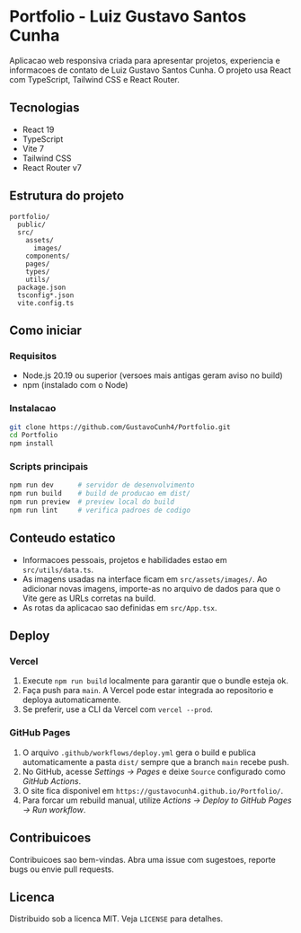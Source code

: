 # Portfolio - Luiz Gustavo Santos Cunha

Aplicacao web responsiva criada para apresentar projetos, experiencia e informacoes de contato de Luiz Gustavo Santos Cunha. O projeto usa React com TypeScript, Tailwind CSS e React Router.

## Tecnologias
- React 19
- TypeScript
- Vite 7
- Tailwind CSS
- React Router v7

## Estrutura do projeto
```
portfolio/
  public/
  src/
    assets/
      images/
    components/
    pages/
    types/
    utils/
  package.json
  tsconfig*.json
  vite.config.ts
```

## Como iniciar

### Requisitos
- Node.js 20.19 ou superior (versoes mais antigas geram aviso no build)
- npm (instalado com o Node)

### Instalacao
```bash
git clone https://github.com/GustavoCunh4/Portfolio.git
cd Portfolio
npm install
```

### Scripts principais
```bash
npm run dev      # servidor de desenvolvimento
npm run build    # build de producao em dist/
npm run preview  # preview local do build
npm run lint     # verifica padroes de codigo
```

## Conteudo estatico
- Informacoes pessoais, projetos e habilidades estao em `src/utils/data.ts`.
- As imagens usadas na interface ficam em `src/assets/images/`. Ao adicionar novas imagens, importe-as no arquivo de dados para que o Vite gere as URLs corretas na build.
- As rotas da aplicacao sao definidas em `src/App.tsx`.

## Deploy

### Vercel
1. Execute `npm run build` localmente para garantir que o bundle esteja ok.
2. Faça push para `main`. A Vercel pode estar integrada ao repositorio e deploya automaticamente.
3. Se preferir, use a CLI da Vercel com `vercel --prod`.

### GitHub Pages
1. O arquivo `.github/workflows/deploy.yml` gera o build e publica automaticamente a pasta `dist/` sempre que a branch `main` recebe push.
2. No GitHub, acesse *Settings → Pages* e deixe `Source` configurado como *GitHub Actions*.
3. O site fica disponivel em `https://gustavocunh4.github.io/Portfolio/`.
4. Para forcar um rebuild manual, utilize *Actions → Deploy to GitHub Pages → Run workflow*.

## Contribuicoes
Contribuicoes sao bem-vindas. Abra uma issue com sugestoes, reporte bugs ou envie pull requests.

## Licenca
Distribuido sob a licenca MIT. Veja `LICENSE` para detalhes.
